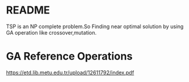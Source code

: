 # README #

TSP is an NP complete problem.So Finding near optimal solution by using GA operation like crossover,mutation.


# GA Reference Operations #
https://etd.lib.metu.edu.tr/upload/12611792/index.pdf
